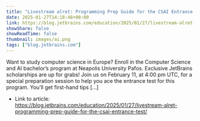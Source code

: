 ```yaml
---
title: "Livestream alret: Programming Prep Guide for the CSAI Entrance Test"
date: 2025-01-27T14:18:48+00:00
link: https://blog.jetbrains.com/education/2025/01/27/livestream-alret-programming-prep-guide-for-the-csai-entrance-test/
showShare: false
showReadTime: false
thumbnail: images/ai.png
tags: ["blog.jetbrains.com"]
---
```

Want to study computer science in Europe? Enroll in the Computer Science and AI bachelor’s program at Neapolis University Pafos. Exclusive JetBrains scholarships are up for grabs! Join us on February 11, at 4:00 pm UTC, for a special preparation session to help you ace the entrance test for this program. You’ll get first-hand tips […]

- Link to article: https://blog.jetbrains.com/education/2025/01/27/livestream-alret-programming-prep-guide-for-the-csai-entrance-test/